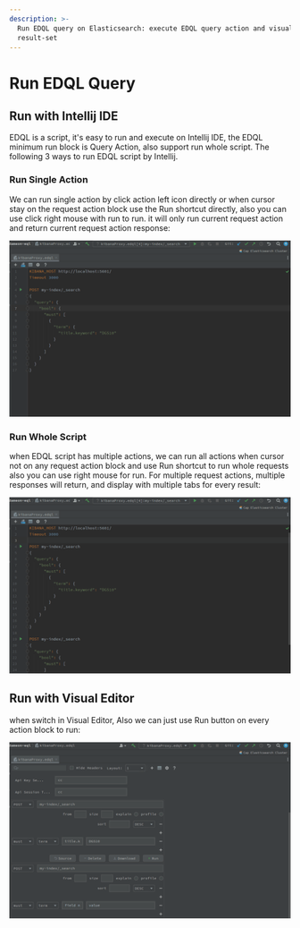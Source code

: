 ```yaml
---
description: >-
  Run EDQL query on Elasticsearch: execute EDQL query action and visualize
  result-set
---
```


# Run EDQL Query

## Run with Intellij IDE

EDQL is a script, it's easy to run and execute on Intellij IDE, the EDQL minimum run block is Query Action, also support run whole script. The following 3 ways to run EDQL script by Intellij.&#x20;

### Run Single Action

We can run single action by click action left icon directly or when cursor stay on the request action block use the Run shortcut directly, also you can use click right mouse with run to run. it will only run current request action and return current request action response:

![](../.gitbook/assets/new-single-requests.gif)

### Run Whole Script

when EDQL script has multiple actions, we can run all actions when cursor not on any request action block and use Run shortcut to run whole requests also you can use right mouse for run. For multiple request actions, multiple responses will return, and display with multiple tabs for every result:

![](../.gitbook/assets/new-multi-requests.gif)

## Run with Visual Editor

when switch in Visual Editor, Also we can just use Run button on every action block to run:

![](../.gitbook/assets/visual-runner.gif)
